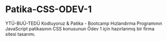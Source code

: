 # Patika-CSS-ODEV-1
YTÜ-BUÜ-TEDÜ Kodluyoruz & Patika - Bootcamp Hızlandırma Programının JavaScript patikasının CSS konusunun Ödev 1 için hazırlanmış bir firma sitesi tasarımı.
